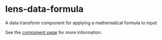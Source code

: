# lens-data-formula

A data transform component for applying a mathematical formula to input

See the [component page](http://lenses.github.io/lens-data-formula) for more information.